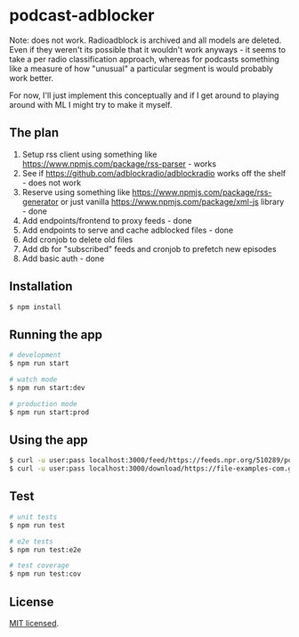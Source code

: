 # podcast-adblocker

Note: does not work. Radioadblock is archived and all models are deleted. Even if they weren't its possible that it wouldn't work anyways - it seems to take a per radio classification approach, whereas for podcasts something like a measure of how "unusual" a particular segment is would probably work better.

For now, I'll just implement this conceptually and if I get around to playing around with ML I might try to make it myself.

## The plan
1. Setup rss client using something like https://www.npmjs.com/package/rss-parser - works
2. See if https://github.com/adblockradio/adblockradio works off the shelf - does not work
3. Reserve using something like https://www.npmjs.com/package/rss-generator or just vanilla https://www.npmjs.com/package/xml-js library - done
4. Add endpoints/frontend to proxy feeds - done
5. Add endpoints to serve and cache adblocked files - done
6. Add cronjob to delete old files
7. Add db for "subscribed" feeds and cronjob to prefetch new episodes
7. Add basic auth - done

## Installation

```bash
$ npm install
```

## Running the app

```bash
# development
$ npm run start

# watch mode
$ npm run start:dev

# production mode
$ npm run start:prod
```

## Using the app
```bash
$ curl -u user:pass localhost:3000/feed/https://feeds.npr.org/510289/podcast.xml
$ curl -u user:pass localhost:3000/download/https://file-examples-com.github.io/uploads/2017/11/file_example_MP3_700KB.mp3
```

## Test

```bash
# unit tests
$ npm run test

# e2e tests
$ npm run test:e2e

# test coverage
$ npm run test:cov
```


## License

[MIT licensed](LICENSE).
